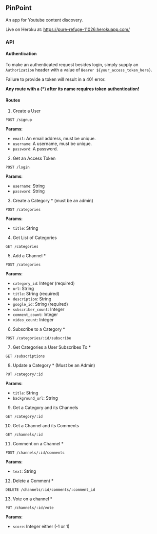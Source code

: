 ## PinPoint

An app for Youtube content discovery.

Live on Heroku at: https://pure-refuge-11026.herokuapp.com/

### API

#### Authentication

To make an authenticated request besides login,
simply supply an `Authorization` header with a
value of `Bearer ${your_access_token_here}`.

Failure to provide a token will result in a 401 error.

**Any route with a (*) after its name requires
token authentication!**

#### Routes

1. Create a User

  `POST /signup`

  **Params**:

  * `email`: An email address, must be unique.
  * `username`: A username, must be unique.
  * `password`: A password.

2. Get an Access Token

  `POST /login`

  **Params**:

  * `username`: String
  * `password`: String 

3. Create a Category * (must be an admin)

  `POST /categories`
  
  **Params**:

  * `title`: String
  
4. Get List of Categories

  `GET /categories`

5. Add a Channel *

  `POST /categories`
  
  **Params**:
  
  * `category_id`: Integer (required)
  * `url`: String
  * `title`: String (required)
  * `description`: String
  * `google_id`: String (required)
  * `subscriber_count`: Integer
  * `comment_count`: Integer
  * `video_count`: Integer

6. Subscribe to a Category *

  `POST /categories/:id/subscribe`

7. Get Categories a User Subscribes To *

  `GET /subscriptions`

8. Update a Category * (Must be an Admin)

  `PUT /category/:id`
  
  **Params**:
  
  * `title`: String
  * `background_url`: String

9. Get a Category and its Channels

  `GET /category/:id`

10. Get a Channel and its Comments

  `GET /channels/:id`
  
11. Comment on a Channel *

  `POST /channels/:id/comments`
  
  **Params**:
  
  * `text`: String

12. Delete a Comment *

  `DELETE /channels/:id/comments/:comment_id`

13. Vote on a channel *

  `PUT /channels/:id/vote`
  
  **Params**:
  
  * `score`: Integer either (-1 or 1)
